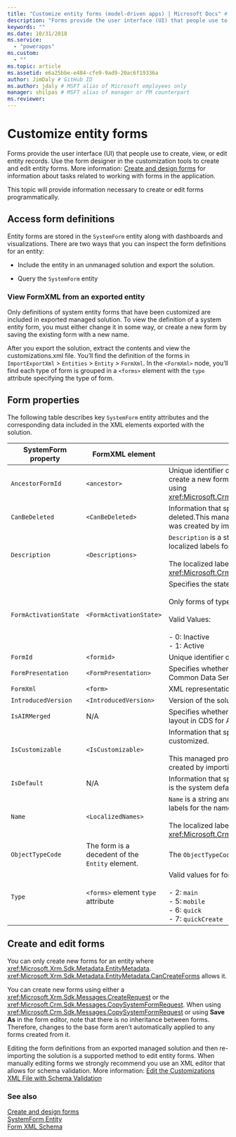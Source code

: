 ```yaml
---
title: "Customize entity forms (model-driven apps) | Microsoft Docs" # Intent and product brand in a unique string of 43-59 chars including spaces"
description: "Forms provide the user interface (UI) that people use to create, view, or edit entity records. Use the form designer in the customization tools to create and edit entity forms. This topic will provide information necessary to create or edit forms programmatically." # 115-145 characters including spaces. This abstract displays in the search result."
keywords: ""
ms.date: 10/31/2018
ms.service:
  - "powerapps"
ms.custom:
  - ""
ms.topic: article
ms.assetid: e6a25bbe-e484-cfe9-9ad9-20ac6f19336a
author: JimDaly # GitHub ID
ms.author: jdaly # MSFT alias of Microsoft employees only
manager: shilpas # MSFT alias of manager or PM counterpart
ms.reviewer: 
---
```


# Customize entity forms

<!-- https://docs.microsoft.com/en-us/dynamics365/customer-engagement/developer/customize-dev/customize-entity-forms -->

Forms provide the user interface (UI) that people use to create, view, or edit entity records. Use the form designer in the customization tools to create and edit entity forms. More information: [Create and design forms](../../maker/model-driven-apps/create-design-forms.md) for information about tasks related to working with forms in the application.  

 This topic will provide information necessary to create or edit forms programmatically.  

<a name="BKMK_AccessingFormDefinitions"></a>   

## Access form definitions  
 Entity forms are stored in the `SystemForm` entity along with dashboards and visualizations. There are two ways that you can inspect the form definitions for an entity:  

-   Include the entity in an unmanaged solution and export the solution.  

-   Query the `SystemForm` entity  

<a name="BKMK_ViewingFormXml"></a>   

### View FormXML from an exported entity  
 Only definitions of system entity forms that have been customized are included in exported managed solution. To view the definition of a system entity form, you must either change it in some way, or create a new form by saving the existing form with a new name.  

 After you export the solution, extract the contents and view the customizations.xml file. You’ll find the definition of the forms in `ImportExportXml` > `Entities` > `Entity` > `FormXml`. 
 In the `<FormXml>` node, you’ll find each type of form is grouped in a `<forms>` element with the `type` attribute specifying the type of form.  

<a name="BKMK_FormProperties"></a>   
## Form properties  
 The following table describes key `SystemForm` entity attributes and the corresponding data included in the XML elements exported with the solution.  


|  SystemForm property  |                 FormXML element                 |                                                                                                              Description                                                                                                              |
|-----------------------|-------------------------------------------------|---------------------------------------------------------------------------------------------------------------------------------------------------------------------------------------------------------------------------------------|
|   `AncestorFormId`    |                  `<ancestor>`                   |                      Unique identifier of the parent form. This is set when you create a new form by using **Save As** for an existing form or by using <xref:Microsoft.Crm.Sdk.Messages.CopySystemFormRequest>.                      |
|    `CanBeDeleted`     |                `<CanBeDeleted>`                 |                                    Information that specifies whether this component can be deleted.This managed property is only applied if the form was created by importing a managed solution.                                    |
|     `Description`     |                `<Descriptions>`                 | `Description` is a string and `<Descriptions>` contains any localized labels for the description of the form.<br /><br /> The localized labels can be retrieved using the <xref:Microsoft.Crm.Sdk.Messages.RetrieveLocLabelsRequest>. |
| `FormActivationState` |             `<FormActivationState>`             |                                  Specifies the state of the form.<br /><br /> Only forms of type “main” can be deactivated.<br /><br /> Valid Values:<br /><br /> -   0: Inactive<br />-   1: Active                                  |
|       `FormId`        |                   `<formid>`                    |                                                                                                     Unique identifier of the form                                                                                                     |
|  `FormPresentation`   |              `<FormPresentation>`               |                                     Specifies whether this form is in the updated UI layout in Common Data Service (CDS) for Apps.                                      |
|       `FormXml`       |                    `<form>`                     |                                                                                                XML representation of the form layout.                                                                                                 |
|  `IntroducedVersion`  |              `<IntroducedVersion>`              |                                                                                          Version of the solution that the form was added in.                                                                                          |
|     `IsAIRMerged`     |                       N/A                       |                                           Specifies whether this form is merged with the updated UI layout in CDS for Apps.                                           |
|   `IsCustomizable`    |               `<IsCustomizable>`                |                            Information that specifies whether this component can be customized.<br /><br /> This managed property is only applied if the form was created by importing a managed solution.                            |
|      `IsDefault`      |                       N/A                       |                                                                          Information that specifies whether the form or the dashboard is the system default.                                                                          |
|        `Name`         |               `<LocalizedNames>`                |       `Name` is a string and `<LocalizedNames>` contains any localized labels for the name of the form.<br /><br /> The localized labels can be retrieved using the <xref:Microsoft.Crm.Sdk.Messages.RetrieveLocLabelsRequest>.       |
|   `ObjectTypeCode`    | The form is a decedent of the `Entity` element. |                                                                                        The `ObjectTypeCode` value is the entity logical name.                                                                                         |
|        `Type`         |       `<forms>` element `type` attribute        |                                                       Valid values for forms are:<br /><br /> -   2: `main`<br />-   5: `mobile`<br />-   6: `quick`<br />-   7: `quickCreate`                                                        |

<a name="BKMK_CreateAndEditForms"></a>   
## Create and edit forms  
 You can only create new forms for an entity where <xref:Microsoft.Xrm.Sdk.Metadata.EntityMetadata>. <xref:Microsoft.Xrm.Sdk.Metadata.EntityMetadata.CanCreateForms> allows it.  

 You can create new forms using either a <xref:Microsoft.Xrm.Sdk.Messages.CreateRequest> or the <xref:Microsoft.Crm.Sdk.Messages.CopySystemFormRequest>. When using <xref:Microsoft.Crm.Sdk.Messages.CopySystemFormRequest> or using **Save As** in the form editor, note that there is no inheritance between forms. Therefore, changes to the base form aren’t automatically applied to any forms created from it.  

 Editing the form definitions from an exported managed solution and then re-importing the solution is a supported method to edit entity forms. When manually editing forms we strongly recommend you use an XML editor that allows for schema validation. More information: [Edit the Customizations XML File with Schema Validation](edit-customizations-xml-file-schema-validation.md)  

### See also  
 [Create and design forms](../../maker/model-driven-apps/create-design-forms.md)   
 [SystemForm Entity](../common-data-service/reference/entities/systemform.md)  
 [Form XML Schema](form-xml-schema.md)